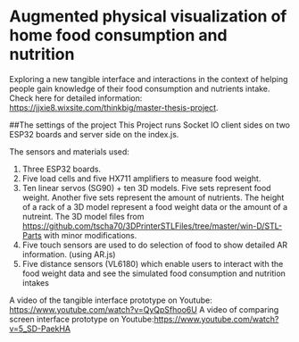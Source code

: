 # Augmented physical visualization of home food consumption and nutrition
Exploring a new tangible interface and interactions in the context of helping people gain knowledge of their food consumption and nutrients intake. Check here for detailed information: https://jjxie8.wixsite.com/thinkbig/master-thesis-project.


##The settings of the project
This Project runs Socket IO client sides on two ESP32 boards and server side on the index.js.

The sensors and materials used:
1. Three ESP32 boards. 
2. Five load cells and five HX711 amplifiers to measure food weight.
3. Ten linear servos (SG90) + ten 3D models. Five sets represent food weight. Another five sets represent the amount of nutrients. The height of a rack of a 3D model represent a food weight data or the amount of a nutreint. 
The 3D model files from https://github.com/tscha70/3DPrinterSTLFiles/tree/master/win-D/STL-Parts with minor modifications.
4. Five touch sensors are used to do selection of food to show detailed AR information. (using AR.js) 
5. Five distance sensors (VL6180) which enable users to interact with the food weight data and see the simulated food consumption and nutrition intakes 


A video of the tangible interface prototype on Youtube: https://www.youtube.com/watch?v=QyQpSfhoo6U
A video of comparing screen interface prototype on Youtube:https://www.youtube.com/watch?v=5_SD-PaekHA
